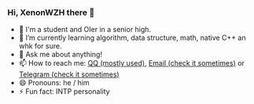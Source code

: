 ### Hi, XenonWZH there 👋

- 🔭 I'm a student and OIer in a senior high.
- 🌱 I’m currently learning algorithm, data structure, math, native C++ an whk for sure.
- 💬 Ask me about anything!
- 📫 How to reach me: [QQ (mostly used)](https://wpa.qq.com/msgrd?V=3&Uin=2856709174), [Email (check it sometimes)](mailto:xenonwzh@gmail.com) or [Telegram (check it sometimes)](https://t.me/XenonWZH)
- 😄 Pronouns: he / him
- ⚡ Fun fact: INTP personality
